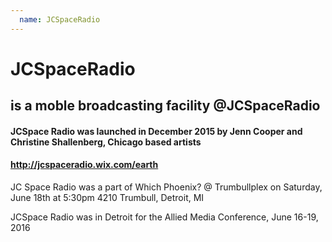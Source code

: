 ```yaml
---
  name: JCSpaceRadio
---
```


# JCSpaceRadio

## is a moble broadcasting facility @JCSpaceRadio

#### JCSpace Radio was launched in December 2015 by Jenn Cooper and Christine Shallenberg, Chicago based artists

#### http://jcspaceradio.wix.com/earth

JC Space Radio was a part of Which Phoenix? @ Trumbullplex on Saturday, June 18th at 5:30pm
4210 Trumbull, Detroit, MI

JCSpace Radio was in Detroit for the Allied Media Conference, June 16-19, 2016
